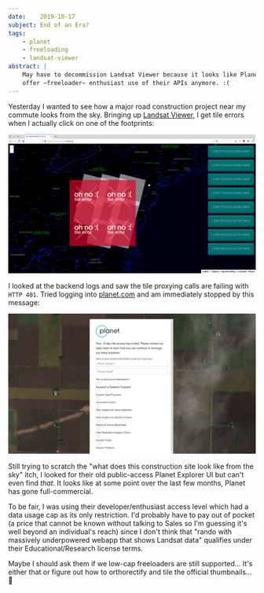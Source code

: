 ```yaml
---
date:    2019-10-17
subject: End of an Era?
tags:
    - planet
    - freeloading
    - landsat-viewer
abstract: |
    May have to decommission Landsat Viewer because it looks like Planet.com doesn't
    offer ~freeloader~ enthusiast use of their APIs anymore. :(
---
```


Yesterday I wanted to see how a major road construction project near my commute
looks from the sky.  Bringing up [Landsat Viewer](https://landsat-viewer.dev.bazile.org),
I get tile errors when I actually click on one of the footprints:

![tile error](/public/writing/attachments/landsat_viewer_tile_error.png)

I looked at the backend logs and saw the tile proxying calls are failing with
`HTTP 401`.  Tried logging into [planet.com](https://planet.com) and am
immediately stopped by this message:

!["Your 14 day trial access has ended. Please contact our sales team to learn how you can continue to leverage our many solutions."](/public/writing/attachments/planet_upsell.png)

Still trying to scratch the "what does this construction site look like from the
sky" itch, I looked for their old public-access Planet Explorer UI but can't even
find _that_.  It looks like at some point over the last few months, Planet has
gone full-commercial.

To be fair, I was using their developer/enthusiast access level which had a data
usage cap as its only restriction.  I'd probably have to pay out of pocket (a
price that cannot be known without talking to Sales so I'm guessing it's well
beyond an individual's reach) since I don't think that "rando with massively
underpowered webapp that shows Landsat data" qualifies under their
Educational/Research license terms.

Maybe I should ask them if we low-cap freeloaders are still supported...  It's
either that or figure out how to orthorectify and tile the official thumbnails... 🤔
